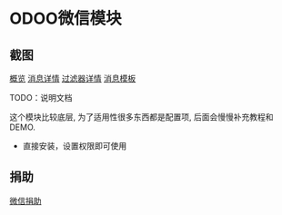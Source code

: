 ODOO微信模块
===================================

截图
----------------------------------
[概览](https://github.com/cysnake4713/odoosoft_wechat_enterprise/blob/master/static/img/list.png)
[消息详情](https://github.com/cysnake4713/odoosoft_wechat_enterprise/blob/master/static/img/detail.png)
[过滤器详情](https://github.com/cysnake4713/odoosoft_wechat_enterprise/blob/master/static/img/filter.png)
[消息模板](https://github.com/cysnake4713/odoosoft_wechat_enterprise/blob/master/static/img/message.png)


TODO：说明文档

这个模块比较底层, 为了适用性很多东西都是配置项, 后面会慢慢补充教程和DEMO.



+ 直接安装，设置权限即可使用


捐助
-----------------------------

[微信捐助](https://github.com/cysnake4713/odoosoft_wechat_enterprise/blob/master/static/img/wechat.jpg)

